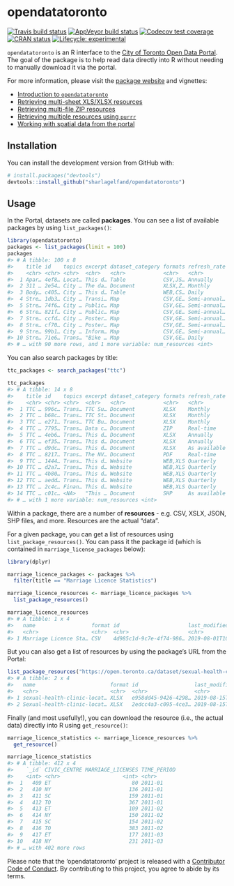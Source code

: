 
<!-- README.md is generated from README.Rmd. Please edit that file -->

# opendatatoronto

<!-- badges: start -->

[![Travis build
status](https://travis-ci.org/sharlagelfand/opendatatoronto.svg?branch=master)](https://travis-ci.org/sharlagelfand/opendatatoronto)
[![AppVeyor build
status](https://ci.appveyor.com/api/projects/status/github/sharlagelfand/opendatatoronto?branch=master&svg=true)](https://ci.appveyor.com/project/sharlagelfand/opendatatoronto)
[![Codecov test
coverage](https://codecov.io/gh/sharlagelfand/opendatatoronto/branch/master/graph/badge.svg)](https://codecov.io/gh/sharlagelfand/opendatatoronto?branch=master)
[![CRAN
status](https://www.r-pkg.org/badges/version/opendatatoronto)](https://cran.r-project.org/package=opendatatoronto)
[![Lifecycle:
experimental](https://img.shields.io/badge/lifecycle-experimental-orange.svg)](https://www.tidyverse.org/lifecycle/#experimental)
<!-- badges: end -->

`opendatatoronto` is an R interface to the [City of Toronto Open Data
Portal](https://portal0.cf.opendata.inter.sandbox-toronto.ca/). The goal
of the package is to help read data directly into R without needing to
manually download it via the portal.

For more information, please visit the [package
website](https://sharlagelfand.github.io/opendatatoronto/) and
vignettes:

  - [Introduction to
    `opendatatoronto`](https://sharlagelfand.github.io/opendatatoronto/articles/opendatatoronto.html)
  - [Retrieving multi-sheet XLS/XLSX
    resources](https://sharlagelfand.github.io/opendatatoronto/articles/multisheet_resources.html)
  - [Retrieving multi-file ZIP
    resources](https://sharlagelfand.github.io/opendatatoronto/articles/multifile_zip_resources.html)
  - [Retrieving multiple resources using
    `purrr`](https://sharlagelfand.github.io/opendatatoronto/articles/multiple_resources_purrr.html)
  - [Working with spatial data from the
    portal](https://sharlagelfand.github.io/opendatatoronto/articles/spatial_data.html)

## Installation

You can install the development version from GitHub with:

``` r
# install.packages("devtools")
devtools::install_github("sharlagelfand/opendatatoronto")
```

## Usage

In the Portal, datasets are called **packages**. You can see a list of
available packages by using `list_packages()`:

``` r
library(opendatatoronto)
packages <- list_packages(limit = 100)
packages
#> # A tibble: 100 x 8
#>    title id    topics excerpt dataset_category formats refresh_rate
#>    <chr> <chr> <chr>  <chr>   <chr>            <chr>   <chr>       
#>  1 Apar… 4ef8… Locat… This d… Table            CSV,JS… Annually    
#>  2 311 … 2e54… City … The da… Document         XLSX,Z… Monthly     
#>  3 Body… c405… City … This d… Table            WEB,CS… Daily       
#>  4 Stre… 1db3… City … Transi… Map              CSV,GE… Semi-annual…
#>  5 Stre… 74f6… City … Public… Map              CSV,GE… Semi-annual…
#>  6 Stre… 821f… City … Public… Map              CSV,GE… Semi-annual…
#>  7 Stre… ccfd… City … Poster… Map              CSV,GE… Semi-annual…
#>  8 Stre… cf70… City … Poster… Map              CSV,GE… Semi-annual…
#>  9 Stre… 99b1… City … Inform… Map              CSV,GE… Semi-annual…
#> 10 Stre… 71e6… Trans… "Bike … Map              CSV,GE… Daily       
#> # … with 90 more rows, and 1 more variable: num_resources <int>
```

You can also search packages by title:

``` r
ttc_packages <- search_packages("ttc")

ttc_packages
#> # A tibble: 14 x 8
#>    title id    topics excerpt dataset_category formats refresh_rate
#>    <chr> <chr> <chr>  <chr>   <chr>            <chr>   <chr>       
#>  1 TTC … 996c… Trans… TTC Su… Document         XLSX    Monthly     
#>  2 TTC … b68c… Trans… TTC St… Document         XLSX    Monthly     
#>  3 TTC … e271… Trans… TTC Bu… Document         XLSX    Monthly     
#>  4 TTC … 7795… Trans… Data c… Document         ZIP     Real-time   
#>  5 TTC … 4eb6… Trans… This d… Document         XLSX    Annually    
#>  6 TTC … ef35… Trans… This d… Document         XLSX    Annually    
#>  7 TTC … d9dc… Trans… This d… Document         XLSX    As available
#>  8 TTC … 8217… Trans… The NV… Document         PDF     Real-time   
#>  9 TTC … 1444… Trans… This d… Website          WEB,XLS Quarterly   
#> 10 TTC … d2a7… Trans… This d… Website          WEB,XLS Quarterly   
#> 11 TTC … 4b80… Trans… This d… Website          WEB,XLS Quarterly   
#> 12 TTC … aedd… Trans… This d… Website          WEB,XLS Quarterly   
#> 13 TTC … 2c4c… Finan… This d… Website          WEB,XLS Quarterly   
#> 14 TTC … c01c… <NA>   "This … Document         SHP     As available
#> # … with 1 more variable: num_resources <int>
```

Within a package, there are a number of **resources** - e.g. CSV, XSLX,
JSON, SHP files, and more. Resources are the actual “data”.

For a given package, you can get a list of resources using
`list_package_resources()`. You can pass it the package id (which is
contained in `marriage_license_packages` below):

``` r
library(dplyr)

marriage_licence_packages <- packages %>%
  filter(title == "Marriage Licence Statistics")

marriage_licence_resources <- marriage_licence_packages %>%
  list_package_resources()

marriage_licence_resources
#> # A tibble: 1 x 4
#>   name                  format id                      last_modified       
#>   <chr>                 <chr>  <chr>                   <chr>               
#> 1 Marriage Licence Sta… CSV    4d985c1d-9c7e-4f74-986… 2019-08-01T10:10:02…
```

But you can also get a list of resources by using the package’s URL from
the
Portal:

``` r
list_package_resources("https://open.toronto.ca/dataset/sexual-health-clinic-locations-hours-and-services/")
#> # A tibble: 2 x 4
#>   name                        format id                  last_modified     
#>   <chr>                       <chr>  <chr>               <chr>             
#> 1 sexual-health-clinic-locat… XLSX   e958dd45-9426-4298… 2019-08-15T15:56:…
#> 2 Sexual-health-clinic-locat… XLSX   2edcc4a3-c095-4ce3… 2019-08-15T15:56:…
```

Finally (and most usefully\!), you can download the resource (i.e., the
actual data) directly into R using `get_resource()`:

``` r
marriage_licence_statistics <- marriage_licence_resources %>%
  get_resource()

marriage_licence_statistics
#> # A tibble: 412 x 4
#>    `_id` CIVIC_CENTRE MARRIAGE_LICENSES TIME_PERIOD
#>    <int> <chr>                    <int> <chr>      
#>  1   409 ET                          80 2011-01    
#>  2   410 NY                         136 2011-01    
#>  3   411 SC                         159 2011-01    
#>  4   412 TO                         367 2011-01    
#>  5   413 ET                         109 2011-02    
#>  6   414 NY                         150 2011-02    
#>  7   415 SC                         154 2011-02    
#>  8   416 TO                         383 2011-02    
#>  9   417 ET                         177 2011-03    
#> 10   418 NY                         231 2011-03    
#> # … with 402 more rows
```

Please note that the ‘opendatatoronto’ project is released with a
[Contributor Code of Conduct](CODE_OF_CONDUCT.md). By contributing to
this project, you agree to abide by its terms.
